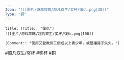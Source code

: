 ```yaml
---
Icon: "![[图片/游戏攻略/超凡双生/奖杯/復仇.png|30]]"
Type: "铜"
---
```

```ad-common-bronze-trophy
title: (Title:: "復仇")
![[图片/游戏攻略/超凡双生/奖杯/復仇.png|100]]

(Comment:: "使用艾登教訓三個或以上青少年，或是讓房子失火。")
```

#超凡双生/奖杯 #奖杯 #铜

